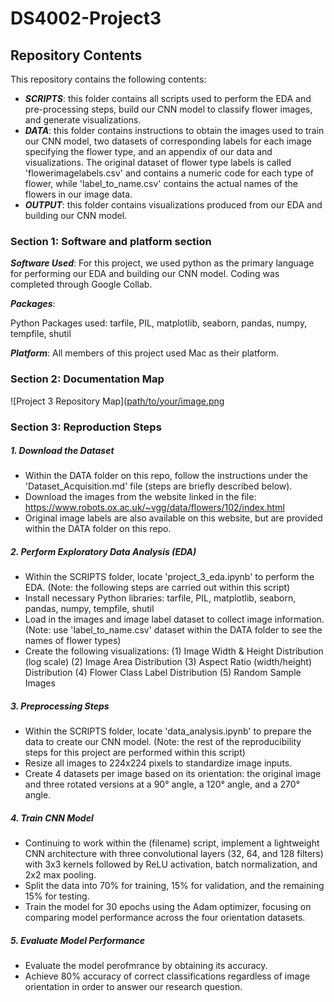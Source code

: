# DS4002-Project3

## Repository Contents
This repository contains the following contents:
- ***SCRIPTS***: this folder contains all scripts used to perform the EDA and pre-processing steps, build our CNN model to classify flower images, and generate visualizations.
- ***DATA***: this folder contains instructions to obtain the images used to train our CNN model, two datasets of corresponding labels for each image specifying the flower type, and an appendix of our data and visualizations. The original dataset of flower type labels is called 'flowerimagelabels.csv' and contains a numeric code for each type of flower, while 'label_to_name.csv' contains the actual names of the flowers in our image data. 
- ***OUTPUT***: this folder contains visualizations produced from our EDA and building our CNN model.

### Section 1: Software and platform section

***Software Used***:
For this project, we used python as the primary language for performing our EDA and building our CNN model. Coding was completed through Google Collab. 

***Packages***:

Python Packages used: tarfile, PIL, matplotlib, seaborn, pandas, numpy, tempfile, shutil

***Platform***: 
All members of this project used Mac as their platform. 

### Section 2: Documentation Map
![Project 3 Repository Map]([path/to/your/image.png](https://docs.google.com/drawings/d/1f6WOTYt-s1zZXnSH0qJC_r7lCfldAcbPiwvoNxkFZEo/edit?usp=sharing)

### Section 3: Reproduction Steps 

##### **1. Download the Dataset**  
- Within the DATA folder on this repo, follow the instructions under the 'Dataset_Acquisition.md' file (steps are briefly described below).
- Download the images from the website linked in the file: https://www.robots.ox.ac.uk/~vgg/data/flowers/102/index.html
- Original image labels are also available on this website, but are provided within the DATA folder on this repo.

##### **2. Perform Exploratory Data Analysis (EDA)**  
   - Within the SCRIPTS folder, locate 'project_3_eda.ipynb' to perform the EDA. (Note: the following steps are carried out within this script)
   - Install necessary Python libraries: tarfile, PIL, matplotlib, seaborn, pandas, numpy, tempfile, shutil
   - Load in the images and image label dataset to collect image information. (Note: use 'label_to_name.csv' dataset within the DATA folder to see the names of flower types)
   - Create the following visualizations: (1) Image Width & Height Distribution (log scale) (2) Image Area Distribution (3) Aspect Ratio (width/height) Distribution (4) Flower Class Label Distribution (5) Random Sample Images

##### **3. Preprocessing Steps**  
   - Within the SCRIPTS folder, locate 'data_analysis.ipynb' to prepare the data to create our CNN model. (Note: the rest of the reproducibility steps for this project are performed within this script)
   - Resize all images to 224x224 pixels to standardize image inputs.
   - Create 4 datasets per image based on its orientation: the original image and three rotated versions at a 90° angle, a 120° angle, and a 270° angle.

##### **4. Train CNN Model**  
   - Continuing to work within the (filename) script, implement a lightweight CNN architecture with three convolutional layers (32, 64, and 128 filters) with 3x3 kernels followed by ReLU activation, batch normalization, and 2x2 max pooling.
   - Split the data into 70% for training, 15% for validation, and the remaining 15% for testing.
   - Train the model for 30 epochs using the Adam optimizer, focusing on comparing model performance across the four orientation datasets.

##### **5. Evaluate Model Performance**  
   - Evaluate the model perofmrance by obtaining its accuracy.
   - Achieve 80% accuracy of correct classifications regardless of image orientation in order to answer our research question.
